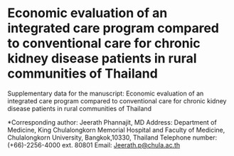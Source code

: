 # Economic evaluation of an integrated care program compared to conventional care for chronic kidney disease patients in rural communities of Thailand
Supplementary data for the manuscript: Economic evaluation of an integrated care program compared to conventional care for chronic kidney disease patients in rural communities of Thailand

*Corresponding author: Jeerath Phannajit, MD Address: Department of Medicine, King Chulalongkorn Memorial Hospital and Faculty of Medicine, Chulalongkorn University, Bangkok,10330, Thailand Telephone number: (+66)-2256-4000 ext. 80801 Email: Jeerath.p@chula.ac.th
